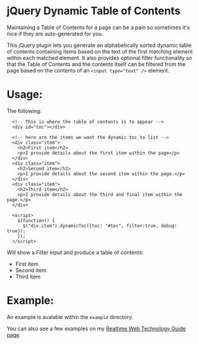 # jQuery Dynamic Table of Contents

Maintaining a Table of Contents for a page can be a pain so sometimes it's nice if they are auto-generated for you.

This jQuery plugin lets you generate an alphabetically sorted dynamic table of contents containing items based on the text of the first matching element within each matched element. It also provides optional filter functionality so that the Table of Contents and the contents itself can be filtered from the page based on the contents of an `<input type="text" />` element.

# Usage:

The following:

	  <!-- This is where the table of contents is to appear -->
	  <div id="toc"></div>
	  
	  <!-- here are the items we want the dynamic toc to list -->
	  <div class="item">
	    <h2>First item</h2>
	    <p>I provide details about the first item within the page</p>
	  </div>
	  <div class="item">
	    <h2>Second item</h2>
	    <p>I provide details about the second item within the page.</p>
	  </div>
	  <div class="item">
	    <h2>Third item</h2>
	    <p>I provide details about the third and final item within the page.</p>
	  </div>
	  
	  <script>
	    $(function() {
	      $("div.item").dynamicToc({toc: "#toc", filter:true, debug: true});
	    });
	  </script>

Will show a Filter input and produce a table of contents:

* First item
* Second item
* Third item

# Example:

An example is avalable within the `example` directory.

You can also see a few examples on my [Realtime Web Technology Guide page](http://www.leggetter.co.uk/real-time-web-technologies-guide).